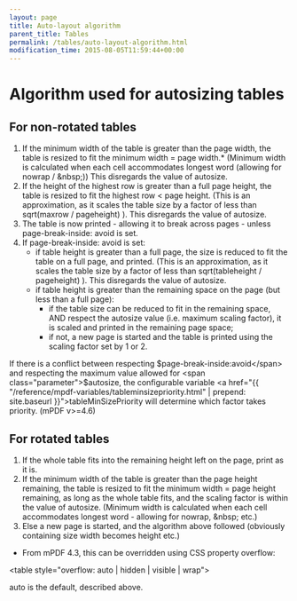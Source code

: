 ```yaml
---
layout: page
title: Auto-layout algorithm
parent_title: Tables
permalink: /tables/auto-layout-algorithm.html
modification_time: 2015-08-05T11:59:44+00:00
---
```


# Algorithm used for autosizing tables

## For non-rotated tables

<ol>
    <li>
        If the minimum width of the table is greater than the page width, the table is resized to fit the minimum 
        width = page width.* (Minimum width is calculated when each cell accommodates longest word (allowing for 
        nowrap / &amp;nbsp;)) This disregards the value of autosize.
    </li>
    <li>
        If the height of the highest row is greater than a full page height, the table is resized to fit the 
        highest row &lt; page height. (This is an approximation, as it scales the table size by a factor of 
        less than sqrt(maxrow / pageheight) ). This disregards the value of autosize.
    </li>
    <li>The table is now printed - allowing it to break across pages - unless page-break-inside: avoid is set.</li>
    <li>If page-break-inside: avoid is set:
        <ul>
            <li>
                if table height is greater than a full page, the size is reduced to fit the table on a full page, 
                and printed. (This is an approximation, as it scales the table size by a factor of less than 
                sqrt(tableheight / pageheight) ). This disregards the value of autosize.
            </li>
            <li>if table height is greater than the remaining space on the page (but less than a full page):
                <ul>
                    <li>
                        if the table size can be reduced to fit in the remaining space, AND respect the autosize value 
                        (i.e. maximum scaling factor), it is scaled and printed in the remaining page space;
                    </li>
                    <li>
                        if not, a new page is started and the table is printed using the scaling factor set by 1 or 2.
                    </li>
                </ul>
            </li>
        </ul>
    </li>
</ol>


If there is a conflict between respecting <span class="parameter">$page-break-inside:avoid</span> and respecting 
the maximum value allowed for <span class="parameter">$autosize</span>, the configurable variable 
<a href="{{ "/reference/mpdf-variables/tableminsizepriority.html" | prepend: site.baseurl }}">tableMinSizePriority</a> 
will determine which factor takes priority. (mPDF v>=4.6)

## For rotated tables

<ol>
    <li>If the whole table fits into the remaining height left on the page, print as it is.</li>
    <li>
        If the minimum width of the table is greater than the page height remaining, the table is resized to fit 
        the minimum width = page height remaining, as long as the whole table fits, and the scaling factor is 
        within the value of autosize. (Minimum width is calculated when each cell accommodates longest word - 
        allowing for nowrap, &amp;nbsp; etc.)
    </li>
    <li>
        Else a new page is started, and the algorithm above followed 
        (obviously containing size width becomes height etc.)
    </li>
</ol>

* From mPDF 4.3, this can be overridden using CSS property overflow:

&lt;table style="overflow: auto | hidden | visible | wrap"&gt;

auto is the default, described above.
